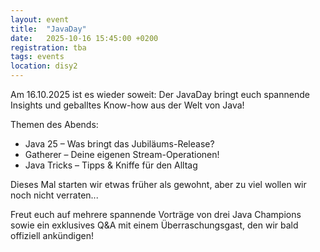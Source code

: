 ```yaml
---
layout: event
title:  "JavaDay"
date:   2025-10-16 15:45:00 +0200
registration: tba
tags: events
location: disy2
---
```


Am 16.10.2025 ist es wieder soweit: Der JavaDay bringt euch spannende Insights und geballtes Know-how aus der Welt von Java!

Themen des Abends:

- Java 25 – Was bringt das Jubiläums-Release?
- Gatherer – Deine eigenen Stream-Operationen!
- Java Tricks – Tipps & Kniffe für den Alltag

Dieses Mal starten wir etwas früher als gewohnt, aber zu viel wollen wir noch nicht verraten...

Freut euch auf mehrere spannende Vorträge von drei Java Champions sowie ein exklusives Q&A mit einem Überraschungsgast, den wir bald offiziell ankündigen!
